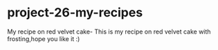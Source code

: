 # project-26-my-recipes
My recipe on red velvet cake-
This is my recipe on red velvet cake with frosting,hope you like it :)
